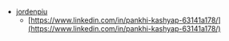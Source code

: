 - [jordenpiu](https://github.com/jordenpiu)
  - [https://www.linkedin.com/in/pankhi-kashyap-63141a178/](https://www.linkedin.com/in/pankhi-kashyap-63141a178/)
